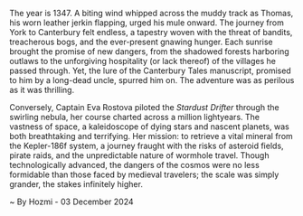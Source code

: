 
The year is 1347.  A biting wind whipped across the muddy track as Thomas, his worn leather jerkin flapping, urged his mule onward.  The journey from York to Canterbury felt endless, a tapestry woven with the threat of bandits, treacherous bogs, and the ever-present gnawing hunger.  Each sunrise brought the promise of new dangers, from the shadowed forests harboring outlaws to the unforgiving hospitality (or lack thereof) of the villages he passed through. Yet, the lure of the Canterbury Tales manuscript, promised to him by a long-dead uncle, spurred him on.  The adventure was as perilous as it was thrilling.


Conversely, Captain Eva Rostova piloted the *Stardust Drifter* through the swirling nebula, her course charted across a million lightyears.  The vastness of space, a kaleidoscope of dying stars and nascent planets, was both breathtaking and terrifying.  Her mission: to retrieve a vital mineral from the Kepler-186f system, a journey fraught with the risks of asteroid fields, pirate raids, and the unpredictable nature of wormhole travel. Though technologically advanced, the dangers of the cosmos were no less formidable than those faced by medieval travelers; the scale was simply grander, the stakes infinitely higher.

~ By Hozmi - 03 December 2024
